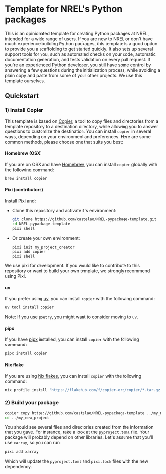 # Template for NREL's Python packages

This is an opinionated template for creating Python packages at NREL,
intended for a wide range of users. If you are new to NREL or don't have
much experience building Python packages, this template is a good option
to provide you a scaffolding to get started quickly. It also sets up several
support tools for you, such as automated checks on your code, automatic 
documentation generation, and tests validation on every pull request.
If you're an experienced Python developer, you still have some control by
answering a few questions during the initialization process, while avoiding
a plain copy and paste from some of your other projects. We use this
template ourselves.

## Quickstart

### 1) Install Copier

This template is based on [Copier](https://copier.readthedocs.io), a tool to
copy files and directories from a template repository to a destination
directory, while allowing you to answer questions to customize the
destination. You can install `copier` in several ways, depending on your
environment and preferences. Here are some common methods, please choose one
that suits you best:


#### Homebrew (OSX)

If you are on OSX and have [Homebrew](https://brew.sh/), you can install
`copier` globally with the following command:

```bash
brew install copier
```

#### Pixi (contributors)

Install [Pixi](https://pixi.sh/latest/#installation) and:

- Clone this repository and activate it's environment:
  ```bash
  git clone https://github.com/castelao/NREL-pypackage-template.git
  cd NREL-pypackage-template
  pixi shell
  ```

- Or create your own environment:
  ```bash
  pixi init my_project_creator
  pixi add copier
  pixi shell
  ```

We use pixi for development. If you would like to contribute to this repository or want to build your own template, we strongly recommend using Pixi.

#### uv

If you prefer using [uv](https://docs.astral.sh/uv/#tool-management), you can install `copier` with the following command:

```bash
uv tool install copier
```

Note: If you use `poetry`, you might want to consider moving to `uv`.

#### pipx

If you have [pipx](https://pypa.github.io/pipx/) installed, you can install `copier` with the following command:

```bash
pipx install copier
```

#### Nix flake

If you are using [Nix flakes](https://nixos.wiki/wiki/Flakes), you can install `copier` with the following command:

```bash
nix profile install 'https://flakehub.com/f/copier-org/copier/*.tar.gz'
```

### 2) Build your package

```bash
copier copy https://github.com/castelao/NREL-pypackage-template ../my_new_project
cd ../my_new_project
```

You should see several files and directories created from the information
that you gave. For instance, take a look at the `pyproject.toml` file.
Your package will probably depend on other libraries. Let's assume that
you'll use `xarray`, so you can run
```bash
pixi add xarray
```
Which will update the `pyproject.toml` and `pixi.lock` files with the new
dependency.
